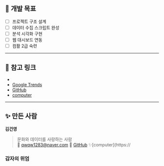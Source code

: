 ## 📌 개발 목표
- [ ] 프로젝트 구조 설계
- [ ] 데이터 수집 스크립트 완성
- [ ] 분석 시각화 구현
- [ ] 웹 대시보드 연동
- [ ] 컴활 2급 숙련
---

## 🔗 참고 링크
- []()
- [Google Trends]()
- [GitHub](https://github.com/yourusername/eastme)
- [computer]()
---

## ✨ 만든 사람
**김건영**  
> 문화와 데이터를 사랑하는 사람  
📧 qwqw1283@naver.com
🐙 [GitHub](https://github.com/yourusername)
✨[computer](https://
### 감자의 위엄 
